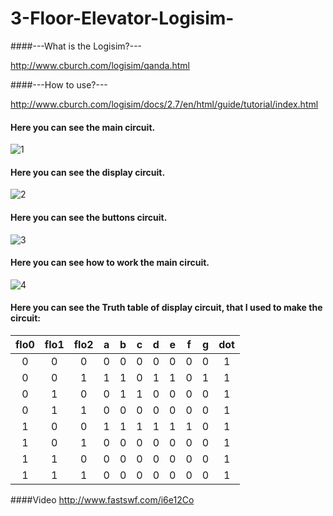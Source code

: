 # 3-Floor-Elevator-Logisim-

####---What is the Logisim?---

http://www.cburch.com/logisim/qanda.html

####---How to use?---

http://www.cburch.com/logisim/docs/2.7/en/html/guide/tutorial/index.html

#### Here you can see the main circuit.

![1](https://github.com/acmahalkasi/3-Floor-Elevator-Logisim-/Examples/3floor.png)

#### Here you can see the display circuit.

![2](https://github.com/acmahalkasi/3-Floor-Elevator-Logisim-/Examples/display.png)

#### Here you can see the buttons circuit.

![3](https://github.com/acmahalkasi/3-Floor-Elevator-Logisim-/Examples/buttons.png)

#### Here you can see how to work the main circuit.

![4](https://github.com/acmahalkasi/3-Floor-Elevator-Logisim-/Examples/lojik.gif)



#### Here you can see the Truth table of display circuit, that I used to make the circuit:
|flo0 |	flo1 |	flo2 | a | b | c | d | e | f | g | dot |
|:---:|:----:|:-----:|:-:|:-:|:-:|:-:|:-:|:-:|:-:|:---:|
|  0  |   0	 |  0	   | 0 | 0 | 0 | 0 | 0 | 0 | 0 |  1  |
|  0	|   0	 |  1	   | 1 | 1 | 0 | 1 | 1 | 0 | 1 |	1  |
|  0	|   1	 |  0	   | 0 | 1 | 1 | 0 | 0 | 0 | 0 |	1  |
|  0	|   1	 |  1	   |0  | 0 | 0 | 0 | 0 | 0 | 0 |	1  |
|  1	|   0	 |  0	   | 1 | 1 | 1 | 1 | 1 | 1 | 0 |  1  |
|  1  |   0	 |  1	   | 0 | 0 | 0 | 0 | 0 | 0 | 0 |  1  |
|  1	|   1	 |  0	   | 0 | 0 | 0 | 0 | 0 | 0 | 0 |  1  |
|  1	|   1	 |  1	   | 0 | 0 | 0 | 0 | 0 | 0 | 0 |  1  |

####Video
http://www.fastswf.com/i6e12Co
